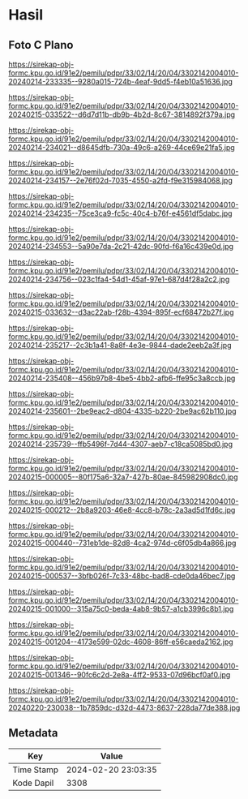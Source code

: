 # Hasil

## Foto C Plano

https://sirekap-obj-formc.kpu.go.id/91e2/pemilu/pdpr/33/02/14/20/04/3302142004010-20240214-233335--9280a015-724b-4eaf-9dd5-f4eb10a51636.jpg

https://sirekap-obj-formc.kpu.go.id/91e2/pemilu/pdpr/33/02/14/20/04/3302142004010-20240215-033522--d6d7d11b-db9b-4b2d-8c67-3814892f379a.jpg

https://sirekap-obj-formc.kpu.go.id/91e2/pemilu/pdpr/33/02/14/20/04/3302142004010-20240214-234021--d8645dfb-730a-49c6-a269-44ce69e21fa5.jpg

https://sirekap-obj-formc.kpu.go.id/91e2/pemilu/pdpr/33/02/14/20/04/3302142004010-20240214-234157--2e76f02d-7035-4550-a2fd-f9e315984068.jpg

https://sirekap-obj-formc.kpu.go.id/91e2/pemilu/pdpr/33/02/14/20/04/3302142004010-20240214-234235--75ce3ca9-fc5c-40c4-b76f-e4561df5dabc.jpg

https://sirekap-obj-formc.kpu.go.id/91e2/pemilu/pdpr/33/02/14/20/04/3302142004010-20240214-234553--5a90e7da-2c21-42dc-90fd-f6a16c439e0d.jpg

https://sirekap-obj-formc.kpu.go.id/91e2/pemilu/pdpr/33/02/14/20/04/3302142004010-20240214-234756--023c1fa4-54d1-45af-97e1-687d4f28a2c2.jpg

https://sirekap-obj-formc.kpu.go.id/91e2/pemilu/pdpr/33/02/14/20/04/3302142004010-20240215-033632--d3ac22ab-f28b-4394-895f-ecf68472b27f.jpg

https://sirekap-obj-formc.kpu.go.id/91e2/pemilu/pdpr/33/02/14/20/04/3302142004010-20240214-235217--2c3b1a41-8a8f-4e3e-9844-dade2eeb2a3f.jpg

https://sirekap-obj-formc.kpu.go.id/91e2/pemilu/pdpr/33/02/14/20/04/3302142004010-20240214-235408--456b97b8-4be5-4bb2-afb6-ffe95c3a8ccb.jpg

https://sirekap-obj-formc.kpu.go.id/91e2/pemilu/pdpr/33/02/14/20/04/3302142004010-20240214-235601--2be9eac2-d804-4335-b220-2be9ac62b110.jpg

https://sirekap-obj-formc.kpu.go.id/91e2/pemilu/pdpr/33/02/14/20/04/3302142004010-20240214-235739--ffb5496f-7d44-4307-aeb7-c18ca5085bd0.jpg

https://sirekap-obj-formc.kpu.go.id/91e2/pemilu/pdpr/33/02/14/20/04/3302142004010-20240215-000005--80f175a6-32a7-427b-80ae-845982908dc0.jpg

https://sirekap-obj-formc.kpu.go.id/91e2/pemilu/pdpr/33/02/14/20/04/3302142004010-20240215-000212--2b8a9203-46e8-4cc8-b78c-2a3ad5d1fd6c.jpg

https://sirekap-obj-formc.kpu.go.id/91e2/pemilu/pdpr/33/02/14/20/04/3302142004010-20240215-000440--731eb1de-82d8-4ca2-974d-c6f05db4a866.jpg

https://sirekap-obj-formc.kpu.go.id/91e2/pemilu/pdpr/33/02/14/20/04/3302142004010-20240215-000537--3bfb026f-7c33-48bc-bad8-cde0da46bec7.jpg

https://sirekap-obj-formc.kpu.go.id/91e2/pemilu/pdpr/33/02/14/20/04/3302142004010-20240215-001000--315a75c0-beda-4ab8-9b57-a1cb3996c8b1.jpg

https://sirekap-obj-formc.kpu.go.id/91e2/pemilu/pdpr/33/02/14/20/04/3302142004010-20240215-001204--4173e599-02dc-4608-86ff-e56caeda2162.jpg

https://sirekap-obj-formc.kpu.go.id/91e2/pemilu/pdpr/33/02/14/20/04/3302142004010-20240215-001346--90fc6c2d-2e8a-4ff2-9533-07d96bcf0af0.jpg

https://sirekap-obj-formc.kpu.go.id/91e2/pemilu/pdpr/33/02/14/20/04/3302142004010-20240220-230038--1b7859dc-d32d-4473-8637-228da77de388.jpg


## Metadata

| Key        | Value               |
| ---------- | ------------------- |
| Time Stamp | 2024-02-20 23:03:35 |
| Kode Dapil | 3308                |



